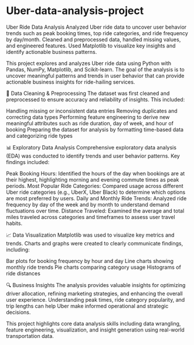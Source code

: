 # Uber-data-analysis-project
Uber Ride Data Analysis Analyzed Uber ride data to uncover user behavior trends such as peak booking times, top ride categories, and ride frequency by day/month. Cleaned and preprocessed data, handled missing values, and engineered features. Used Matplotlib to visualize key insights and identify actionable business patterns.

This project explores and analyzes Uber ride data using Python with Pandas, NumPy, Matplotlib, and Scikit-learn. The goal of the analysis is to uncover meaningful patterns and trends in user behavior that can provide actionable business insights for ride-hailing services.

🧹 Data Cleaning & Preprocessing
The dataset was first cleaned and preprocessed to ensure accuracy and reliability of insights. This included:

Handling missing or inconsistent data entries
Removing duplicates and correcting data types
Performing feature engineering to derive new meaningful attributes such as ride duration, day of week, and hour of booking
Preparing the dataset for analysis by formatting time-based data and categorizing ride types

📊 Exploratory Data Analysis
Comprehensive exploratory data analysis (EDA) was conducted to identify trends and user behavior patterns. Key findings included:

Peak Booking Hours: Identified the hours of the day when bookings are at their highest, highlighting morning and evening commute times as peak periods.
Most Popular Ride Categories: Compared usage across different Uber ride categories (e.g., UberX, Uber Black) to determine which options are most preferred by users.
Daily and Monthly Ride Trends: Analyzed ride frequency by day of the week and by month to understand demand fluctuations over time.
Distance Traveled: Examined the average and total miles traveled across categories and timeframes to assess user travel habits.

📈 Data Visualization
Matplotlib was used to visualize key metrics and trends. Charts and graphs were created to clearly communicate findings, including:

Bar plots for booking frequency by hour and day
Line charts showing monthly ride trends
Pie charts comparing category usage
Histograms of ride distances

🔍 Business Insights
The analysis provides valuable insights for optimizing driver allocation, refining marketing strategies, and enhancing the overall user experience. Understanding peak times, ride category popularity, and trip lengths can help Uber make informed operational and strategic decisions.

This project highlights core data analysis skills including data wrangling, feature engineering, visualization, and insight generation using real-world transportation data.
